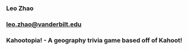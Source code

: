 ### Leo Zhao
### leo.zhao@vanderbilt.edu
### Kahootopia! - A geography trivia game based off of Kahoot!
